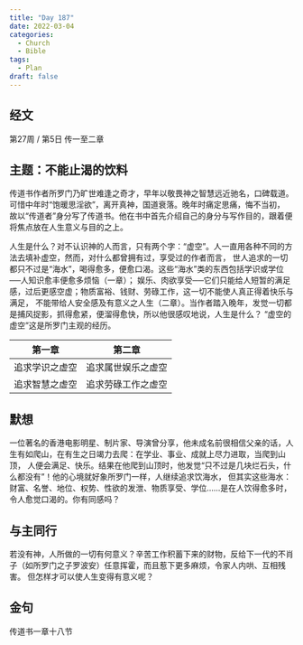 ```yaml
---
title: "Day 187"
date: 2022-03-04
categories:
  - Church
  - Bible
tags:
  - Plan
draft: false
---
```


## 经文
第27周 / 第5日 传一至二章

## 主题：不能止渴的饮料
传道书作者所罗门乃旷世难逢之奇才，早年以敬畏神之智慧远近驰名，口碑载道。可惜中年时“饱暖思淫欲”，离开真神，国道衰落。晚年时痛定思痛，悔不当初，
故以“传道者”身分写了传道书。他在书中首先介绍自己的身分与写作目的，跟着便将焦点放在人生意义与目的之上。

人生是什么？对不认识神的人而言，只有两个字：“虚空”。人一直用各种不同的方法去填补虚空，然而，对什么都曾拥有过，享受过的作者而言，
世人追求的一切都只不过是“海水”，喝得愈多，便愈口渴。这些“海水”类的东西包括学识或学位──人知识愈丰便愈多烦恼（一章）；
娱乐、肉欲享受──它们只能给人短暂的满足感，过后更感空虚；物质富裕、钱财、劳碌工作，这一切不能使人真正得着快乐与满足，
不能带给人安全感及有意义之人生（二章）。当作者踏入晚年，发觉一切都是捕风捉影，抓得愈紧，便溜得愈快，所以他很感叹地说，人生是什么？
“虚空的虚空”这是所罗门主观的经历。

|    第一章    |     第二章     |
|:---------:|:-----------:|
|  追求学识之虚空  |  追求属世娱乐之虚空  |
|  追求智慧之虚空  |  追求劳碌工作之虚空  |

## 默想
一位著名的香港电影明星、制片家、导演曾分享，他未成名前很相信父亲的话，人生有如爬山，在有生之日竭力去爬：在学业、事业、成就上尽力进取，当爬到山顶，
人便会满足、快乐。结果在他爬到山顶时，他发觉“只不过是几块烂石头，什么都没有”！他的心境就好象所罗门一样，人继续追求饮海水，
但其实这些海水：财富、名誉、地位、权势、性欲的发泄、物质享受、学位……是在人饮得愈多时，令人愈觉口渴的。你有同感吗？

## 与主同行
若没有神，人所做的一切有何意义？辛苦工作积蓄下来的财物，反给下一代的不肖子（如所罗门之子罗波安）任意挥霍，而且惹下更多麻烦，令家人内哄、互相残害。
但怎样才可以使人生变得有意义呢？

## 金句
传道书一章十八节

[comment]: <> (## 附录)

